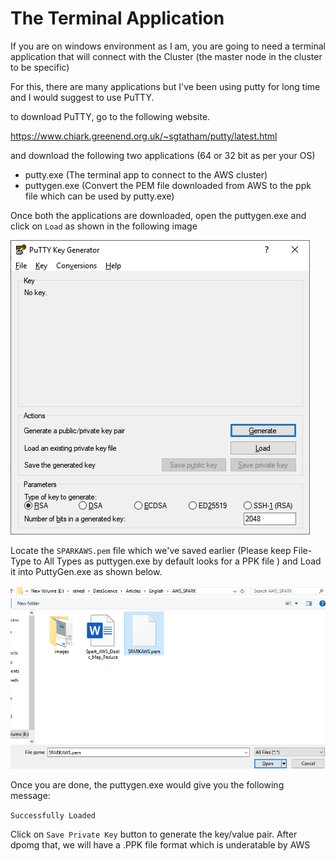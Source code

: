 # The Terminal Application

If you are on windows environment as I am, you are going to need a terminal application that will connect with the Cluster (the master node in the cluster to be specific)

For this, there are many applications but I've been using putty for long time and I would suggest to use PuTTY.

to download PuTTY, go to the following website. 

https://www.chiark.greenend.org.uk/~sgtatham/putty/latest.html

and download the following two applications (64 or 32 bit as per your OS)
- putty.exe (The terminal app to connect to the AWS cluster)
- puttygen.exe (Convert the PEM file downloaded from AWS to the ppk file which can be used by putty.exe)

Once both the applications are downloaded, open the puttygen.exe and click on ```Load``` as shown in the following image

![PuttyGen](/images/putty_gen.png)

Locate the ```SPARKAWS.pem``` file which we've saved earlier (Please keep File-Type to All Types as puttygen.exe by default looks for a PPK file ) and Load it into PuttyGen.exe as shown below.

![PuttyGen](/images/putty_load.png)

Once you are done, the puttygen.exe would give you the following message:

```Successfully Loaded```

Click on ```Save Private Key``` button to generate the key/value pair. After dpomg that, we will have a .PPK file format which is underatable by AWS

